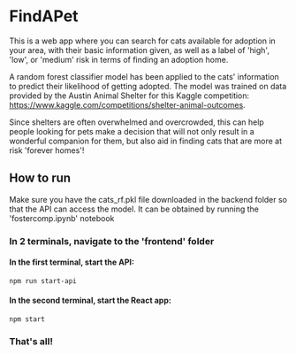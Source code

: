 ﻿# FindAPet
This is a web app where you can search for cats available for adoption in your area, with their basic information given, as well as a label of 'high', 'low', or 'medium' risk in terms of finding an adoption home. 

A random forest classifier model has been applied to the cats' information to predict their likelihood of getting adopted. The model was trained on data provided by the Austin Animal Shelter for this Kaggle competition: https://www.kaggle.com/competitions/shelter-animal-outcomes.

Since shelters are often overwhelmed and overcrowded, this can help people looking for pets make a decision that will not only result in a wonderful companion for them, but also aid in finding cats that are more at risk 'forever homes'!
## How to run

Make sure you have the cats_rf.pkl file downloaded in the backend folder so that the API can access the model. It can be obtained by running the 'fostercomp.ipynb' notebook

### In 2 terminals, navigate to the 'frontend' folder

#### In the first terminal, start the API:
`npm run start-api`

#### In the second terminal, start the React app:
`npm start`

### That's all!
